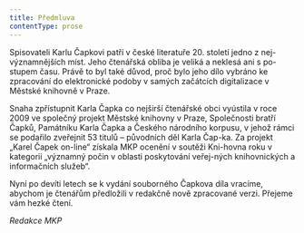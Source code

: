 ```yaml
---
title: Předmluva
contentType: prose
---
```


<section>

Spisovateli Karlu Čapkovi patří v české literatuře 20. století jedno z nej-významnějších míst. Jeho čtenářská obliba je veliká a neklesá ani s po-stupem času. Právě to byl také důvod, proč bylo jeho dílo vybráno ke zpracování do elektronické podoby v samých začátcích digitalizace v Městské knihovně v Praze.

Snaha zpřístupnit Karla Čapka co nejširší čtenářské obci vyústila v roce 2009 ve společný projekt Městské knihovny v Praze, Společnosti bratří Čapků, Památníku Karla Čapka a Českého národního korpusu, v jehož rámci se podařilo zveřejnit 53 titulů – původních děl Karla Čap-ka. Za projekt „Karel Čapek on-line“ získala MKP ocenění v soutěži Kni-hovna roku v kategorii „významný počin v oblasti poskytování veřej-ných knihovnických a informačních služeb“.

Nyní po devíti letech se k vydání souborného Čapkova díla vracíme, abychom je čtenářům předložili v redakčně nově zpracované verzi. Přejeme vám hezké čtení.

_Redakce MKP_

</section>

